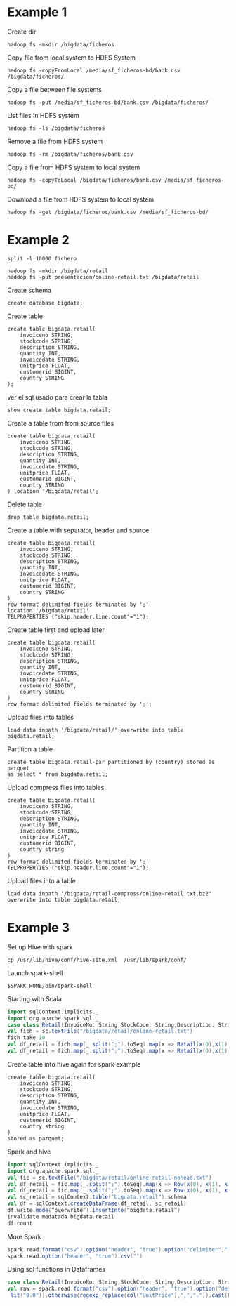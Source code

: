 # Example 1
Create dir
```jshelllanguage
hadoop fs -mkdir /bigdata/ficheros
```
Copy file from local system to HDFS System
```jshelllanguage
hadoop fs -copyFromLocal /media/sf_ficheros-bd/bank.csv /bigdata/ficheros/
```
Copy a file between file systems
```jshelllanguage
hadoop fs -put /media/sf_ficheros-bd/bank.csv /bigdata/ficheros/
```
List files in HDFS system
```jshelllanguage
hadoop fs -ls /bigdata/ficheros
```
Remove a file from HDFS system
```jshelllanguage
hadoop fs -rm /bigdata/ficheros/bank.csv
```
Copy a file from HDFS system to local system
```jshelllanguage
hadoop fs -copyToLocal /bigdata/ficheros/bank.csv /media/sf_ficheros-bd/
```
Download a file from HDFS system to local system
```jshelllanguage
hadoop fs -get /bigdata/ficheros/bank.csv /media/sf_ficheros-bd/
```

# Example 2
```jshelllanguage
split -l 10000 fichero
```
```jshelllanguage
hadoop fs -mkdir /bigdata/retail
haddop fs -put presentacion/online-retail.txt /bigdata/retail
```
Create schema
```jql
create database bigdata;
```
Create table
```jql
create table bigdata.retail(
    invoiceno STRING,
    stockcode STRING,
    description STRING,
    quantity INT,
    invoicedate STRING,
    unitprice FLOAT,
    customerid BIGINT,
    country STRING
);
```
ver el sql usado para crear la tabla
````jql
show create table bigdata.retail;
````
Create a table from from source files
````jql
create table bigdata.retail(
    invoiceno STRING,
    stockcode STRING,
    description STRING,
    quantity INT,
    invoicedate STRING,
    unitprice FLOAT,
    customerid BIGINT,
    country STRING
) location '/bigdata/retail';
````
Delete table
````jql
drop table bigdata.retail;
````
Create a table with separator, header and source
````jql
create table bigdata.retail(
    invoiceno STRING,
    stockcode STRING,
    description STRING,
    quantity INT,
    invoicedate STRING,
    unitprice FLOAT,
    customerid BIGINT,
    country STRING
)
row format delimited fields terminated by ';'
location '/bigdata/retail'
TBLPROPERTIES ("skip.header.line.count"="1");
````
Create table first and upload later
````jql
create table bigdata.retail(
    invoiceno STRING,
    stockcode STRING,
    description STRING,
    quantity INT,
    invoicedate STRING,
    unitprice FLOAT,
    customerid BIGINT,
    country STRING
)
row format delimited fields terminated by ';';
````
Upload files into tables
```jshelllanguage
load data inpath '/bigdata/retail/' overwrite into table bigdata.retail;
```
Partition a table
````jql
create table bigdata.retail-par partitioned by (country) stored as parquet
as select * from bigdata.retail;
````
Upload compress files into tables
````jql
create table bigdata.retail(
    invoiceno STRING,
    stockcode STRING,
    description STRING,
    quantity INT,
    invoicedate STRING,
    unitprice FLOAT,
    customerid BIGINT,
    country string
)
row format delimited fields terminated by ';'
TBLPROPERTIES ("skip.header.line.count"="1");
````
Upload files into a table
````jshelllanguage
load data inpath '/bigdata/retail-compress/online-retail.txt.bz2' overwrite into table bigdata.retail;
````

# Example 3
Set up Hive with spark
````jshelllanguage
cp /usr/lib/hive/conf/hive-site.xml  /usr/lib/spark/conf/
````
Launch spark-shell
```jshelllanguage
$SPARK_HOME/bin/spark-shell
```
Starting with Scala
````scala
import sqlContext.implicits._
import org.apache.spark.sql._
case class Retail(InvoiceNo: String,StockCode: String,Description: String,Quantity: Integer,InvoiceDate: String, UnitPrice: Float,CustomerID: String, Country: String)
val fich = sc.textFile("/bigdata/retail/online-retail.txt")
fich take 10
val df_retail = fich.map(_.split(";").toSeq).map(x => Retail(x(0),x(1),x(2),x(3),x(4),x(5),x(6),x(7))).toDF
val df_retail = fich.map(_.split(";").toSeq).map(x => Retail(x(0),x(1),x(2),x(3).toInt,x(4),x(5).toFloat,x(6),x(7))).toDF
````
Create table into hive again for spark example
````jql
create table bigdata.retail(
    invoiceno STRING,
    stockcode STRING,
    description STRING,
    quantity INT,
    invoicedate STRING,
    unitprice FLOAT,
    customerid BIGINT,
    country string
)
stored as parquet;
````
Spark and hive
````scala
import sqlContext.implicits._
import org.apache.spark.sql._
val fic = sc.textFile("/bigdata/retail/online-retail-nohead.txt")
val df_retail = fic.map(_.split(";").toSeq).map(x => Row(x(0), x(1), x(2), x(3).toInt, x(4), x(5).replace(",",".").toFloat, x(6).toLong, x(7)))
val df_retail = fic.map(_.split(";").toSeq).map(x => Row(x(0), x(1), x(2), Option(x(3)).getOrElse("0").toInt, x(4), Option(x(5)).getOrElse("0.0").replace(",",".").toFloat, Option(x(6)).map(d => if(d.isEmpty) "0" else d).getOrElse("0").toLong, x(7)))
val sc_retail = sqlContext.table("bigdata.retail").schema
val df = sqlContext.createDataFrame(df_retail, sc_retail)
df.write.mode(“overwrite”).insertInto(“bigdata.retail”)
invalidate medatada bigdata.retail
df count
````
More Spark
````scala
spark.read.format("csv").option("header", "true").option("delimiter",";").load("")
spark.read.option("header", "true").csv("")
````
Using sql functions in Dataframes
````scala
case class Retail(InvoiceNo: String,StockCode: String,Description: String,Quantity: Integer,InvoiceDate: String,UnitPrice: Float,CustomerID: String,Country: String)
val raw = spark.read.format("csv").option("header", "true").option("delimiter",";").load("online_retail.txt").withColumn("Quantity", 'Quantity.cast(IntegerType)).withColumn("UnitPrice", when(col("UnitPrice").isNull,
 lit("0.0")).otherwise(regexp_replace(col("UnitPrice"),",",".")).cast(FloatType)).as[Retail]
````